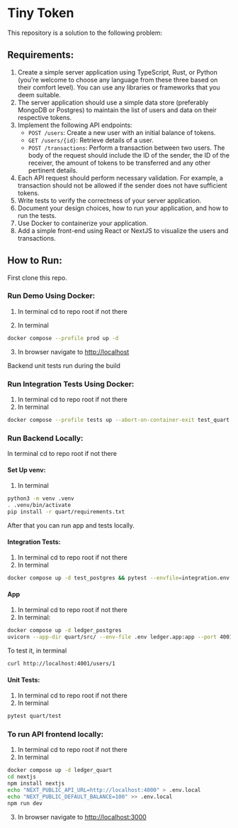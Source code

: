 # Tiny Token

This repository is a solution to the following problem:

## Requirements:

1. Create a simple server application using TypeScript, Rust, or Python (you're welcome to choose any language from these three based on their comfort level). You can use any libraries or frameworks that you deem suitable.
2. The server application should use a simple data store (preferably MongoDB or Postgres) to maintain the list of users and data on their respective tokens. 
3. Implement the following API endpoints:
   - `POST /users`: Create a new user with an initial balance of tokens.
   - `GET /users/{id}`: Retrieve details of a user.
   - `POST /transactions`: Perform a transaction between two users. The body of the request should include the ID of the sender, the ID of the receiver, the amount of tokens to be transferred and any other pertinent details.
4. Each API request should perform necessary validation. For example, a transaction should not be allowed if the sender does not have sufficient tokens.
5. Write tests to verify the correctness of your server application.
6. Document your design choices, how to run your application, and how to run the tests.
7. Use Docker to containerize your application.
8. Add a simple front-end using React or NextJS to visualize the users and transactions.

## How to Run:

First clone this repo.

### Run Demo Using Docker:

1. In terminal cd to repo root if not there

2. In terminal
```sh
docker compose --profile prod up -d
```
3. In browser navigate to [http://localhost]()

Backend unit tests run during the build

### Run Integration Tests Using Docker:

1. In terminal cd to repo root if not there
2. In terminal
```sh
docker compose --profile tests up --abort-on-container-exit test_quart && docker compose stop test_postgres
```

### Run Backend Locally:

In terminal cd to repo root if not there

#### Set Up venv:
1. In terminal
```sh
python3 -m venv .venv
. .venv/bin/activate
pip install -r quart/requirements.txt
```

After that you can run app and tests locally.

#### Integration Tests:
1. In terminal cd to repo root if not there
2. In terminal
```sh
docker compose up -d test_postgres && pytest --envfile=integration.env quart/integration && docker compose stop test_postgres
```

#### App
1. In terminal cd to repo root if not there
2. In terminal:
```sh
docker compose up -d ledger_postgres
uvicorn --app-dir quart/src/ --env-file .env ledger.app:app --port 4001
```

To test it, in terminal
```sh
curl http://localhost:4001/users/1
```

#### Unit Tests:
1. In terminal cd to repo root if not there
2. In terminal
```sh
pytest quart/test
```

### To run API frontend locally:
1. In terminal cd to repo root if not there
2. In terminal
```sh
docker compose up -d ledger_quart
cd nextjs
npm install nextjs
echo "NEXT_PUBLIC_API_URL=http://localhost:4000" > .env.local
echo "NEXT_PUBLIC_DEFAULT_BALANCE=100" >> .env.local
npm run dev
```
3. In browser navigate to [http://localhost:3000]()